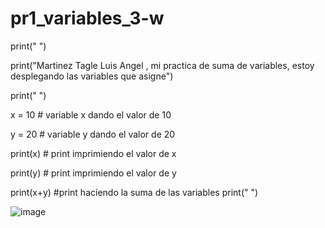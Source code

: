 # pr1_variables_3-w

print(" ")

print("Martinez Tagle Luis Angel , mi practica de suma de variables, estoy desplegando las variables que asigne")

print(" ")

x = 10 # variable x dando el valor de 10

y = 20 # variable y dando el valor de 20

print(x) # print imprimiendo el valor de x

print(y) # print imprimiendo el valor de y


print(x+y) #print haciendo la suma de las variables
print(" ")



![image](https://github.com/user-attachments/assets/da3357c1-4d23-48db-849f-cfab56a5fc37)


